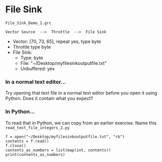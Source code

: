 # File Sink

`File_Sink_Demo_1.grc`

```
Vector Source  -->  Throttle  -->  File Sink
```

- Vector: [70, 73, 65], repeat yes, type byte
- Throttle type byte
- File Sink: 
  - Type: byte
  - File: "~/Desktop/myfilesinkoutputfile.txt"
  - Unbuffered: yes

### In a normal text editor...

Try opening that text file in a normal text editor before you open it using Python. Does it contain what you expect?

### In Python...

To read that in Python, we can copy from an earlier exercise. Name this `read_text_file_integers_2.py`

```python3
f = open("~/Desktop/myfilesinkoutputfile.txt", "rb")
contents = f.read()
f.close()
contents_as_numbers = list(map(int, contents))
print(contents_as_numbers)
```
